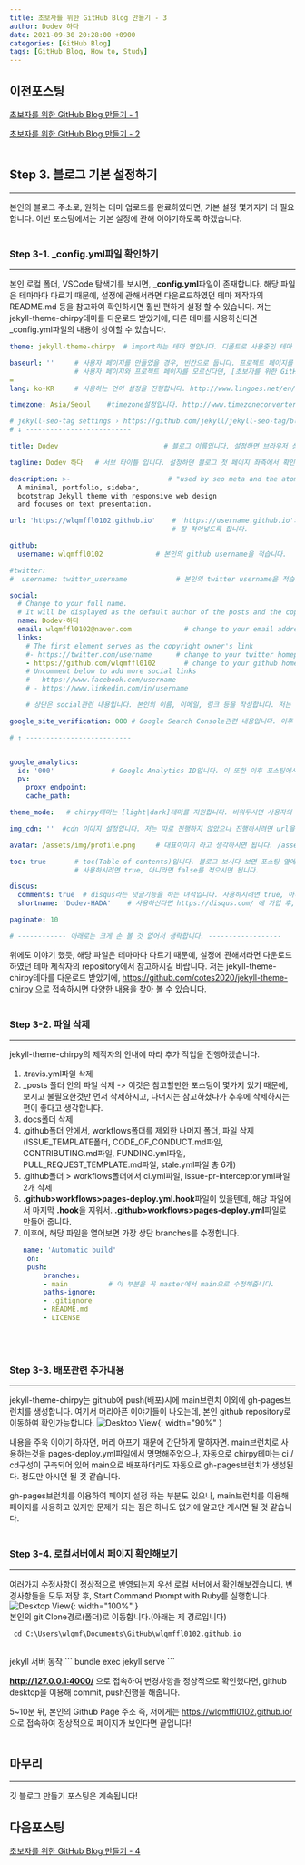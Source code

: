 ```yaml
---
title: 초보자를 위한 GitHub Blog 만들기 - 3
author: Dodev 하다
date: 2021-09-30 20:28:00 +0900
categories: [GitHub Blog]
tags: [GitHub Blog, How to, Study]
---
```


## 이전포스팅
[초보자를 위한 GitHub Blog 만들기 - 1](https://wlqmffl0102.github.io/posts/Making-Git-blogs-for-beginners-1/)

[초보자를 위한 GitHub Blog 만들기 - 2](https://wlqmffl0102.github.io/posts/Making-Git-blogs-for-beginners-2/)
<br>
<br>

## Step 3.  블로그 기본 설정하기
---
본인의 블로그 주소로, 원하는 테마 업로드를 완료하였다면, 기본 설정 몇가지가 더 필요합니다.
이번 포스팅에서는 기본 설정에 관해 이야기하도록 하겠습니다.
<br>
<br>

### Step 3-1. _config.yml파일 확인하기
---
본인 로컬 폴더, VSCode 탐색기를 보시면, **_config.yml**파일이 존재합니다. 해당 파일은 테마마다 다르기 때문에, 설정에 관해서라면 다운로드하였던 테마 제작자의 README.md 등을 참고하여 확인하시면 훨씬 편하게 설정 할 수 있습니다.
저는 jekyll-theme-chirpy테마를 다운로드 받았기에, 다른 테마를 사용하신다면 _config.yml파일의 내용이 상이할 수 있습니다.

```yml
theme: jekyll-theme-chirpy  # import하는 테마 명입니다. 디폴트로 사용중인 테마 명이 들어가 있으므로, 수정은 하지 않습니다.

baseurl: ''     # 사용자 페이지를 만들었을 경우, 빈칸으로 둡니다. 프로젝트 페이지를 만든 경우 프로젝트 명을 적어줍니다.
                # 사용자 페이지와 프로젝트 페이지를 모르신다면, [초보자를 위한 GitHub Blog 만들기 - 1](https://wlqmffl0102.github.io/posts/Making-Git-blogs-for-beginners-1/)에서 Step 1-2. repository생성을 참고하시길 바랍니다.
=
lang: ko-KR     # 사용하는 언어 설정을 진행합니다. http://www.lingoes.net/en/translator/langcode.htm 로 접속하여 확인가능합니다.

timezone: Asia/Seoul    #timezone설정입니다. http://www.timezoneconverter.com/cgi-bin/findzone/findzone 에서 확인가능합니다.

# jekyll-seo-tag settings › https://github.com/jekyll/jekyll-seo-tag/blob/master/docs/usage.md
# ↓ --------------------------

title: Dodev                          # 블로그 이름입니다. 설정하면 브라우저 상단에 설정된 이름이 확인가능합니다.

tagline: Dodev 하다   # 서브 타이틀 입니다. 설정하면 블로그 첫 페이지 좌측에서 확인 가능합니다.

description: >-                        # "used by seo meta and the atom feed"라고 나옵니다. 저는 설정을 그대로 두었습니다.
  A minimal, portfolio, sidebar,
  bootstrap Jekyll theme with responsive web design
  and focuses on text presentation.

url: 'https://wlqmffl0102.github.io'    # 'https://username.github.io'와 같이 설정합니다. 설정이 잘 못 되면 곤란합니다. 
                                        # 잘 적어넣도록 합니다.

github:
  username: wlqmffl0102             # 본인의 github username을 적습니다.

#twitter:
#  username: twitter_username            # 본인의 twitter username을 적습니다. 저는 트위터는 사용하지 않아 주석 처리 해 두었습니다.

social:
  # Change to your full name.
  # It will be displayed as the default author of the posts and the copyright owner in the Footer
  name: Dodev-하다
  email: wlqmffl0102@naver.com             # change to your email address
  links:
    # The first element serves as the copyright owner's link
    #- https://twitter.com/username      # change to your twitter homepage
    - https://github.com/wlqmffl0102       # change to your github homepage
    # Uncomment below to add more social links
    # - https://www.facebook.com/username
    # - https://www.linkedin.com/in/username

    # 상단은 social관련 내용입니다. 본인의 이름, 이메일, 링크 등을 작성합니다. 저는 깃허브만 올려두었습니다.

google_site_verification: 000 # Google Search Console관련 내용입니다. 이후 포스팅에서 다루겠습니다.

# ↑ --------------------------


google_analytics:
  id: '000'              # Google Analytics ID입니다. 이 또한 이후 포스팅에서 다루겠습니다.
  pv:           
    proxy_endpoint:   
    cache_path:       

theme_mode:   # chirpy테마는 [light|dark]테마를 지원합니다. 비워두시면 사용자의 디폴트 값이 설정되고, light 또는 dark로 입력해두시면 페이지의 기본 테마가 설정됩니다.

img_cdn: ''  #cdn 이미지 설정입니다. 저는 따로 진행하지 않았으나 진행하시려면 url을 작성해주시면 됩니다.

avatar: /assets/img/profile.png     # 대표이미지 라고 생각하시면 됩니다. /assets/img경로에 사진을 넣은 뒤 작성하시면 됩니다.

toc: true       # toc(Table of contents)입니다. 블로그 보시다 보면 포스팅 옆에서 스크롤을 따라오는 목차같은 녀석이 있습니다.
                # 사용하시려면 true, 아니라면 false를 적으시면 됩니다.

disqus:
  comments: true  # disqus라는 덧글기능을 하는 녀석입니다. 사용하시려면 true, 아니라면 false를 적으시면 됩니다.
  shortname: 'Dodev-HADA'    # 사용하신다면 https://disqus.com/ 에 가입 후, shortname을 넣어줍니다.

paginate: 10        

# ------------ 아래로는 크게 손 볼 것 없어서 생략합니다. ------------------

```

위에도 이야기 했듯, 해당 파일은 테마마다 다르기 때문에, 설정에 관해서라면 다운로드하였던 테마 제작자의 repository에서 참고하시길 바랍니다.
저는 jekyll-theme-chirpy테마를 다운로드 받았기에, https://github.com/cotes2020/jekyll-theme-chirpy 으로 접속하시면 다양한 내용을 찾아 볼 수 있습니다.
<br>
<br>

### Step 3-2. 파일 삭제
---
jekyll-theme-chirpy의 제작자의 안내에 따라 추가 작업을 진행하겠습니다.

1. .travis.yml파일 삭제
2. _posts 폴더 안의 파일 삭제 -> 이것은 참고할만한 포스팅이 몇가지 있기 때문에, 보시고 불필요한것만 먼저 삭제하시고,
                                나머지는 참고하셨다가 추후에 삭제하시는 편이 좋다고 생각합니다.
3. docs폴더 삭제
4. .github폴더 안에서, workflows폴더를 제외한 나머지 폴더, 파일 삭제(ISSUE_TEMPLATE폴더, CODE_OF_CONDUCT.md파일, CONTRIBUTING.md파일, FUNDING.yml파일, PULL_REQUEST_TEMPLATE.md파일, stale.yml파일 총 6개)
5. .github폴더 > workflows폴더에서 ci.yml파일, issue-pr-interceptor.yml파일 2개 삭제
6. **.github>workflows>pages-deploy.yml.hook**파일이 있을텐데, 해당 파일에서 마지막 **.hook**을 지워서. **.github>workflows>pages-deploy.yml**파일로 만들어 줍니다.
7. 이후에, 해당 파일을 열어보면 가장 상단 branches를 수정합니다.
   ```yml
   name: 'Automatic build'
    on:
    push:
        branches:
        - main          # 이 부분을 꼭 master에서 main으로 수정해줍니다.
        paths-ignore:
        - .gitignore
        - README.md
        - LICENSE
   ```
<br>
<br>

### Step 3-3. 배포관련 추가내용
---
jekyll-theme-chirpy는 github에 push(배포)시에 main브런치 이외에 gh-pages브런치를 생성합니다.
여기서 머리아픈 이야기들이 나오는데, 본인 github repository로 이동하여 확인가능합니다.
![Desktop View](/assets/img/2021-09-30/1.PNG){: width="90%" }

내용을 주욱 이야기 하자면, 머리 아프기 때문에 간단하게 말하자면.
main브런치로 사용하는것을 pages-deploy.yml파일에서 명명해주었으나, 자동으로 chirpy테마는 ci / cd구성이 구축되어 있어 main으로 배포하더라도 자동으로 gh-pages브런치가 생성된다. 정도만 아시면 될 것 같습니다.

gh-pages브런치를 이용하여 페이지 설정 하는 부분도 있으나, main브런치를 이용해 페이지를 사용하고 있지만 문제가 되는 점은 하나도 없기에 알고만 계시면 될 것 같습니다.
<br>
<br>

### Step 3-4. 로컬서버에서 페이지 확인해보기
---
여러가지 수정사항이 정상적으로 반영되는지 우선 로컬 서버에서 확인해보겠습니다.
변경사항들을 모두 저장 후, Start Command Prompt with Ruby를 실행합니다.
![Desktop View](/assets/img/2021-09-28/2.PNG){: width="100%" } 
<br>
본인의 git Clone경로(폴더)로 이동합니다.(아래는 제 경로입니다)
```
 cd C:\Users\wlqmf\Documents\GitHub\wlqmffl0102.github.io
```
<br>
jekyll 서버 동작
```
 bundle exec jekyll serve
```

**http://127.0.0.1:4000/** 으로 접속하여 변경사항을 정상적으로 확인했다면, github desktop을 이용해 commit, push진행을 해줍니다.

5~10분 뒤, 본인의 Github Page 주소 즉, 저에게는 https://wlqmffl0102.github.io/ 으로 접속하여 정상적으로 페이지가 보인다면 끝입니다!
<br>
<br>

## 마무리
---
깃 블로그 만들기 포스팅은 계속됩니다!

## 다음포스팅
[초보자를 위한 GitHub Blog 만들기 - 4](https://wlqmffl0102.github.io/posts/Making-Git-blogs-for-beginners-4/)
